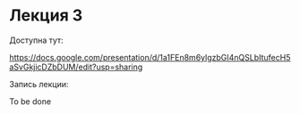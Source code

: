 # Лекция 3

Доступна тут: 

https://docs.google.com/presentation/d/1a1FEn8m6ylgzbGI4nQSLbItufecH5aSvGkjicDZbDUM/edit?usp=sharing

Запись лекции: 

To be done
